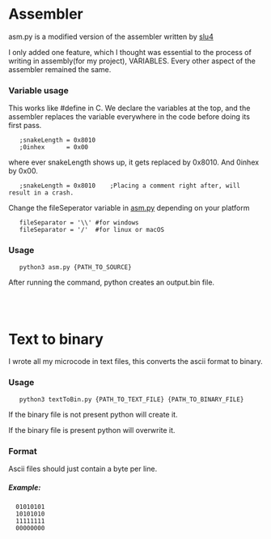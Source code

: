 # Assembler
asm.py is a modified version of the assembler written by [slu4](https://github.com/slu4coder/Minimal-UART-CPU-System)

I only added one feature, which I thought was essential to the process of writing in assembly(for my project), VARIABLES. Every other aspect of the assembler remained the same. 

 ### Variable usage
 This works like #define in C. We declare the variables at the top, and  the assembler replaces the variable everywhere in the code before doing  its first pass.
 
 ```
    ;snakeLength = 0x8010
    ;0inhex      = 0x00
  ```
  where ever snakeLength shows up, it gets replaced by 0x8010. And 0inhex by 0x00.
 
```
   ;snakeLength = 0x8010    ;Placing a comment right after, will result in a crash.
 ```
  
 Change the fileSeperator variable in [asm.py]() depending on your platform

```
   fileSeparator = '\\' #for windows
   fileSeparator = '/'  #for linux or macOS
 ```

### Usage
```
   python3 asm.py {PATH_TO_SOURCE}
 ```
 After running the command, python creates an output.bin file.
 
<br />
<br />

# Text to binary
I wrote all my microcode in text files, this converts the ascii format to binary.

### Usage
```
   python3 textToBin.py {PATH_TO_TEXT_FILE} {PATH_TO_BINARY_FILE}
 ```
 If the binary file is not present python will create it.
 
 If the binary file is present python will overwrite it.
 
 ### Format
 Ascii files should just contain a byte per line.

 ##### Example:
 ```
   01010101
   10101010
   11111111
   00000000
 ```
 

